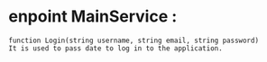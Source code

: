 # enpoint MainService :
    function Login(string username, string email, string password)
    It is used to pass date to log in to the application.

